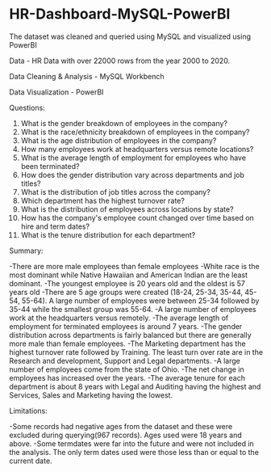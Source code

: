 # HR-Dashboard-MySQL-PowerBI
The dataset was cleaned and queried using MySQL and visualized using PowerBI

Data - HR Data with over 22000 rows from the year 2000 to 2020.

Data Cleaning & Analysis - MySQL Workbench

Data Visualization - PowerBI

Questions:

1. What is the gender breakdown of employees in the company?
2. What is the race/ethnicity breakdown of employees in the company?
3. What is the age distribution of employees in the company?
4. How many employees work at headquarters versus remote locations?
5. What is the average length of employment for employees who have been terminated?
6. How does the gender distribution vary across departments and job titles?
7. What is the distribution of job titles across the company?
8. Which department has the highest turnover rate?
9. What is the distribution of employees across locations by state?
10. How has the company's employee count changed over time based on hire and term dates?
11. What is the tenure distribution for each department?


Summary:

-There are more male employees than female employees
-White race is the most dominant while Native Hawaiian and American Indian are the least dominant.
-The youngest employee is 20 years old and the oldest is 57 years old
-There are 5 age groups were created (18-24, 25-34, 35-44, 45-54, 55-64). A large number of employees were between 25-34 followed by 35-44 while the smallest group was 55-64.
-A large number of employees work at the headquarters versus remotely.
-The average length of employment for terminated employees is around 7 years.
-The gender distribution across departments is fairly balanced but there are generally more male than female employees.
-The Marketing department has the highest turnover rate followed by Training. The least turn over rate are in the Research and development, Support and Legal departments.
-A large number of employees come from the state of Ohio.
-The net change in employees has increased over the years.
-The average tenure for each department is about 8 years with Legal and Auditing having the highest and Services, Sales and Marketing having the lowest.

Limitations:

-Some records had negative ages from the dataset and these were excluded during querying(967 records). Ages used were 18 years and above.
-Some termdates were far into the future and were not included in the analysis. The only term dates used were those less than or equal to the current date.
